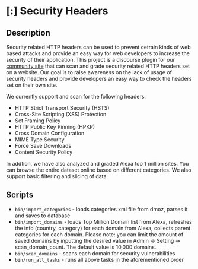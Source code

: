 # [:] Security Headers

## Description

Security related HTTP headers can be used to prevent cetrain kinds of web based attacks and provide an easy way for web developers to increase the security of their application. This project is a discourse plugin for our [community site](https://open.srcclr.com) that can scan and grade security related HTTP headers set on a website. Our goal is to raise awareness on the lack of usage of security headers and provide developers an easy way to check the headers set on their own site.

We currently support and scan for the following headers:
- HTTP Strict Transport Security (HSTS)
- Cross-Site Scripting (XSS) Protection
- Set Framing Policy
- HTTP Public Key Pinning (HPKP)
- Cross Domain Configuration
- MIME Type Security
- Force Save Downloads
- Content Security Policy

In addtion, we have also analyzed and graded Alexa top 1 million sites. You can browse the entire dataset online based on different categories. We also support basic filtering and slicing of data.

## Scripts

* `bin/import_categories` - loads categories xml file from dmoz, parses it and saves to database
* `bin/import_domains` - loads Top Million Domain list from Alexa, refreshes the info (country, category) for each domain from Alexa, collects parent categories for each domain. Please note: you can limit the amount of saved domains by inputting the desired value in Admin -> Setting -> scan_domain_count. The default value is 10,000 domains.
* `bin/scan_domains` - scans each domain for security vulnerabilities
* `bin/run_all_tasks` - runs all above tasks in the aforementioned order

